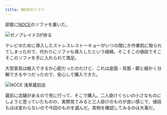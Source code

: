 ```yaml
---
title: NOCEのソファ
---
```

部屋に[NOCE](https://www.noce.co.jp/)のソファを置いた。

![](https://lh3.googleusercontent.com/S7-unsHRCpkDanFhTSEJZ4UeWUf0EbrguwsaqOo0f3qvDrKiJwuGD3bN2bPPHURIrm1g-wpglpi4Q6c_US1ANDYWPnNSh2j4CwFdA1CT4hkSG4Zw4kfGaKxktbmSRhf6CfVEg48GTIXTqx-H_Y4cp-Q "ゼノブレイド3が捗る")

テレビのために導入したストレスレストーキョーがいつの間にか作業机に取られてしまったので、代わりにソファも導入したという経緯。そこそこの値段でそこそこのソファを手に入れられて満足。

大型家具は搬入できるか心配だったのだけど、これは座面・背面・脚と細かく分解できるやつだったので、安心して購入できた。

![](https://lh3.googleusercontent.com/6_TIb13jD1rw_MAXoIomDYKigaSCwz7NN2iSetMroZgANUoVnVd3s-27Vpd_PGe7J5swOMJsBtwGDLRosR3SC1GRsL0qwOPwzyFd_qpcAkxr5LjcdRfJ3jgHIG9ejV08VJfSvW7RBVgHRMkExI0hNh8 "NOCE 浅草蔵前店")

蔵前に店舗があるので見に行って、そこで購入。二人掛けぐらいの小さなものにしようと思っていたものの、実際見てみると三人掛けのものが良い感じで、値段もほぼ変わらないので今回のものを選んだ。実物を確認してみるのは大事だ。
